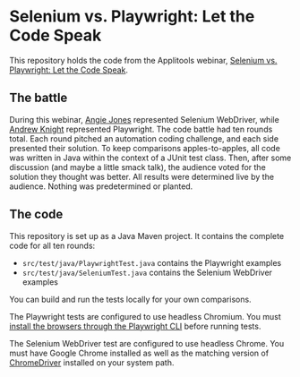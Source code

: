 # Selenium vs. Playwright: Let the Code Speak

This repository holds the code from the Applitools webinar,
[Selenium vs. Playwright: Let the Code Speak](https://applitools.com/selenium-vs-playwright-let-the-code-speak/).


## The battle

During this webinar,
[Angie Jones](https://twitter.com/techgirl1908) represented Selenium WebDriver,
while [Andrew Knight](https://twitter.com/AutomationPanda) represented Playwright.
The code battle had ten rounds total.
Each round pitched an automation coding challenge,
and each side presented their solution.
To keep comparisons apples-to-apples,
all code was written in Java within the context of a JUnit test class.
Then, after some discussion (and maybe a little smack talk),
the audience voted for the solution they thought was better.
All results were determined live by the audience.
Nothing was predetermined or planted.


## The code

This repository is set up as a Java Maven project.
It contains the complete code for all ten rounds:

* `src/test/java/PlaywrightTest.java` contains the Playwright examples
* `src/test/java/SeleniumTest.java` contains the Selenium WebDriver examples

You can build and run the tests locally for your own comparisons.

The Playwright tests are configured to use headless Chromium.
You must [install the browsers through the Playwright CLI](https://playwright.dev/java/docs/cli#install-browsers)
before running tests.

The Selenium WebDriver test are configured to use headless Chrome.
You must have Google Chrome installed
as well as the matching version of [ChromeDriver](https://chromedriver.chromium.org/home)
installed on your system path.
